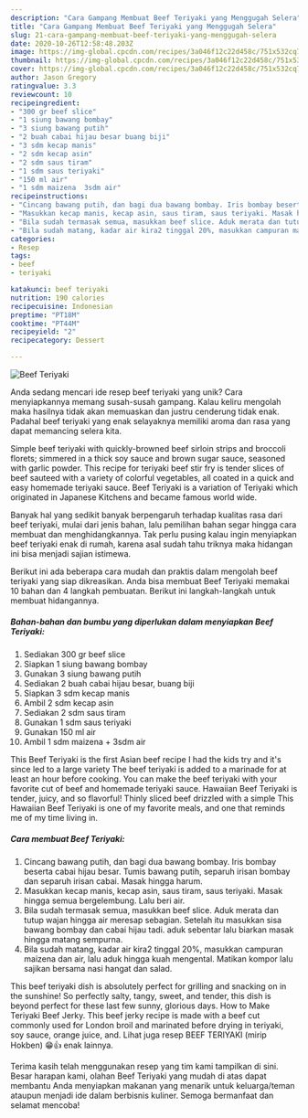 ```yaml
---
description: "Cara Gampang Membuat Beef Teriyaki yang Menggugah Selera"
title: "Cara Gampang Membuat Beef Teriyaki yang Menggugah Selera"
slug: 21-cara-gampang-membuat-beef-teriyaki-yang-menggugah-selera
date: 2020-10-26T12:58:48.203Z
image: https://img-global.cpcdn.com/recipes/3a046f12c22d458c/751x532cq70/beef-teriyaki-foto-resep-utama.jpg
thumbnail: https://img-global.cpcdn.com/recipes/3a046f12c22d458c/751x532cq70/beef-teriyaki-foto-resep-utama.jpg
cover: https://img-global.cpcdn.com/recipes/3a046f12c22d458c/751x532cq70/beef-teriyaki-foto-resep-utama.jpg
author: Jason Gregory
ratingvalue: 3.3
reviewcount: 10
recipeingredient:
- "300 gr beef slice"
- "1 siung bawang bombay"
- "3 siung bawang putih"
- "2 buah cabai hijau besar buang biji"
- "3 sdm kecap manis"
- "2 sdm kecap asin"
- "2 sdm saus tiram"
- "1 sdm saus teriyaki"
- "150 ml air"
- "1 sdm maizena  3sdm air"
recipeinstructions:
- "Cincang bawang putih, dan bagi dua bawang bombay. Iris bombay beserta cabai hijau besar. Tumis bawang putih, separuh irisan bombay dan separuh irisan cabai. Masak hingga harum."
- "Masukkan kecap manis, kecap asin, saus tiram, saus teriyaki. Masak hingga semua bergelembung. Lalu beri air."
- "Bila sudah termasak semua, masukkan beef slice. Aduk merata dan tutup wajan hingga air meresap sebagian. Setelah itu masukkan sisa bawang bombay dan cabai hijau tadi. aduk sebentar lalu biarkan masak hingga matang sempurna."
- "Bila sudah matang, kadar air kira2 tinggal 20%, masukkan campuran maizena dan air, lalu aduk hingga kuah mengental. Matikan kompor lalu sajikan bersama nasi hangat dan salad."
categories:
- Resep
tags:
- beef
- teriyaki

katakunci: beef teriyaki 
nutrition: 190 calories
recipecuisine: Indonesian
preptime: "PT18M"
cooktime: "PT44M"
recipeyield: "2"
recipecategory: Dessert

---
```



![Beef Teriyaki](https://img-global.cpcdn.com/recipes/3a046f12c22d458c/751x532cq70/beef-teriyaki-foto-resep-utama.jpg)

Anda sedang mencari ide resep beef teriyaki yang unik? Cara menyiapkannya memang susah-susah gampang. Kalau keliru mengolah maka hasilnya tidak akan memuaskan dan justru cenderung tidak enak. Padahal beef teriyaki yang enak selayaknya memiliki aroma dan rasa yang dapat memancing selera kita.

Simple beef teriyaki with quickly-browned beef sirloin strips and broccoli florets; simmered in a thick soy sauce and brown sugar sauce, seasoned with garlic powder. This recipe for teriyaki beef stir fry is tender slices of beef sauteed with a variety of colorful vegetables, all coated in a quick and easy homemade teriyaki sauce. Beef Teriyaki is a variation of Teriyaki which originated in Japanese Kitchens and became famous world wide.

Banyak hal yang sedikit banyak berpengaruh terhadap kualitas rasa dari beef teriyaki, mulai dari jenis bahan, lalu pemilihan bahan segar hingga cara membuat dan menghidangkannya. Tak perlu pusing kalau ingin menyiapkan beef teriyaki enak di rumah, karena asal sudah tahu triknya maka hidangan ini bisa menjadi sajian istimewa.


Berikut ini ada beberapa cara mudah dan praktis dalam mengolah beef teriyaki yang siap dikreasikan. Anda bisa membuat Beef Teriyaki memakai 10 bahan dan 4 langkah pembuatan. Berikut ini langkah-langkah untuk membuat hidangannya.

<!--inarticleads1-->

##### Bahan-bahan dan bumbu yang diperlukan dalam menyiapkan Beef Teriyaki:

1. Sediakan 300 gr beef slice
1. Siapkan 1 siung bawang bombay
1. Gunakan 3 siung bawang putih
1. Sediakan 2 buah cabai hijau besar, buang biji
1. Siapkan 3 sdm kecap manis
1. Ambil 2 sdm kecap asin
1. Sediakan 2 sdm saus tiram
1. Gunakan 1 sdm saus teriyaki
1. Gunakan 150 ml air
1. Ambil 1 sdm maizena + 3sdm air


This Beef Teriyaki is the first Asian beef recipe I had the kids try and it&#39;s since led to a large variety The beef teriyaki is added to a marinade for at least an hour before cooking. You can make the beef teriyaki with your favorite cut of beef and homemade teriyaki sauce. Hawaiian Beef Teriyaki is tender, juicy, and so flavorful! Thinly sliced beef drizzled with a simple This Hawaiian Beef Teriyaki is one of my favorite meals, and one that reminds me of my time living in. 

<!--inarticleads2-->

##### Cara membuat Beef Teriyaki:

1. Cincang bawang putih, dan bagi dua bawang bombay. Iris bombay beserta cabai hijau besar. Tumis bawang putih, separuh irisan bombay dan separuh irisan cabai. Masak hingga harum.
1. Masukkan kecap manis, kecap asin, saus tiram, saus teriyaki. Masak hingga semua bergelembung. Lalu beri air.
1. Bila sudah termasak semua, masukkan beef slice. Aduk merata dan tutup wajan hingga air meresap sebagian. Setelah itu masukkan sisa bawang bombay dan cabai hijau tadi. aduk sebentar lalu biarkan masak hingga matang sempurna.
1. Bila sudah matang, kadar air kira2 tinggal 20%, masukkan campuran maizena dan air, lalu aduk hingga kuah mengental. Matikan kompor lalu sajikan bersama nasi hangat dan salad.


This beef teriyaki dish is absolutely perfect for grilling and snacking on in the sunshine! So perfectly salty, tangy, sweet, and tender, this dish is beyond perfect for these last few sunny, glorious days. How to Make Teriyaki Beef Jerky. This beef jerky recipe is made with a beef cut commonly used for London broil and marinated before drying in teriyaki, soy sauce, orange juice, and. Lihat juga resep BEEF TERIYAKI (mirip Hokben) 😁👍 enak lainnya. 

Terima kasih telah menggunakan resep yang tim kami tampilkan di sini. Besar harapan kami, olahan Beef Teriyaki yang mudah di atas dapat membantu Anda menyiapkan makanan yang menarik untuk keluarga/teman ataupun menjadi ide dalam berbisnis kuliner. Semoga bermanfaat dan selamat mencoba!
